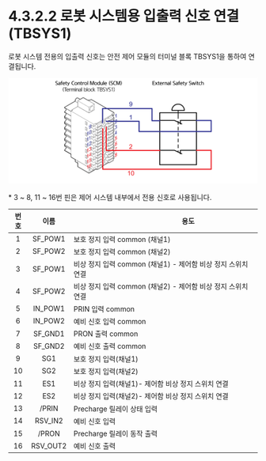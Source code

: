 # 4.3.2.2 로봇 시스템용 입출력 신호 연결(TBSYS1)

로봇 시스템 전용의 입출력 신호는 안전 제어 모듈의 터미널 블록 TBSYS1을 통하여 연결됩니다.

![그림 29 로봇 시스템용 입출력 신호 연결(TBSYS1)](../../../.gitbook/assets/image110.png)

\* 3 \~ 8, 11 \~ 16번 핀은 제어 시스템 내부에서 전용 신호로 사용됩니다.

| **번호** |  **이름**  | 　　　　　　　**용도**                            |
| :----: | :------: | ---------------------------------------- |
|    1   |  SF_POW1 | 보호 정지 입력 common (채널1)                    |
|    2   |  SF_POW2 | 보호 정지 입력 common (채널2)                    |
|    3   |  SF_POW1 | 비상 정지 입력 common (채널1) - 제어함 비상 정지 스위치 연결 |
|    4   |  SF_POW2 | 비상 정지 입력 common (채널2) - 제어함 비상 정지 스위치 연결 |
|    5   |  IN_POW1 | PRIN 입력 common                           |
|    6   |  IN_POW2 | 예비 신호 입력 common                          |
|    7   |  SF_GND1 | PRON 출력 common                           |
|    8   |  SF_GND2 | 예비 신호 출력 common                          |
|    9   |    SG1   | 보호 정지 입력(채널1)                            |
|   10   |    SG2   | 보호 정지 입력(채널2)                            |
|   11   |    ES1   | 비상 정지 입력(채널1)- 제어함 비상 정지 스위치 연결          |
|   12   |    ES2   | 비상 정지 입력(채널2)- 제어함 비상 정지 스위치 연결          |
|   13   |   /PRIN  | Precharge 릴레이 상태 입력                      |
|   14   |  RSV_IN2 | 예비 신호 입력                                 |
|   15   |   /PRON  | Precharge 릴레이 동작 출력                      |
|   16   | RSV_OUT2 | 예비 신호 출력                                 |


